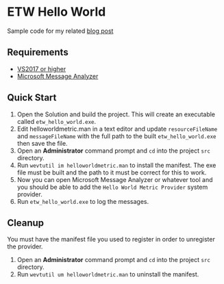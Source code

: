 # ETW Hello World
Sample code for my related [blog post](https://kallanreed.wordpress.com/2016/05/28/creating-an-etw-provider-step-by-step/)

## Requirements

* [VS2017 or higher](https://visualstudio.microsoft.com/downloads/)
* [Microsoft Message Analyzer](https://www.microsoft.com/en-us/download/details.aspx?id=44226)

## Quick Start

1. Open the Solution and build the project. This will create an executable called `etw_hello_world.exe`.
2. Edit helloworldmetric.man in a text editor and update `resourceFileName` and `messageFileName` with the full path to the built `etw_hello_world.exe` then save the file.
3. Open an **Administrator** command prompt and `cd` into the project `src` directory.
4. Run `wevtutil im helloworldmetric.man` to install the manifest. The exe file must be built and the path to it must be correct for this to work.
5. Now you can open Microsoft Message Analyzer or whatever tool and you should be able to add the `Hello World Metric Provider` system provider.
6. Run `etw_hello_world.exe` to log the messages.

## Cleanup

You must have the manifest file you used to register in order to unregister the provider.

1. Open an **Administrator** command prompt and `cd` into the project `src` directory.
2. Run `wevtutil um helloworldmetric.man` to uninstall the manifest.
